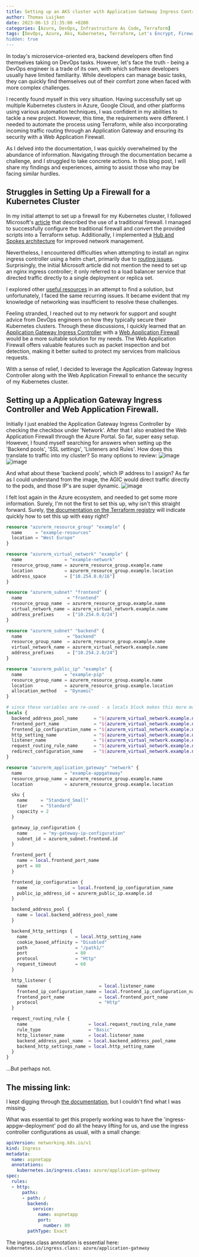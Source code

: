 ```yaml
---
title: Setting up an AKS cluster with Application Gateway Ingress Controller,Web Application Firewall and Let's Encrypt using Terraform.
author: Thomas Luijken
date: 2023-06-13 21:35:00 +0200
categories: [Azure, DevOps, Infrastructure As Code, Terraform]
tags: [DevOps, Azure, Aks, Kubernetes, Terraform, Let's Encrypt, Firewall]
hidden: true
---
```


In today's microservice-oriented era, backend developers often find themselves
taking on DevOps tasks. However, let's face the truth - being a DevOps engineer
is a trade of its own, with which software developers usually have limited
familiarity. While developers can manage basic tasks, they can quickly find
themselves out of their comfort zone when faced with more complex challenges.

I recently found myself in this very situation. Having successfully set up
multiple Kubernetes clusters in Azure, Google Cloud, and other platforms using
various automation techniques, I was confident in my abilities to tackle a new
project. However, this time, the requirements were different. I needed to
automate the process using Terraform, while also incorporating incoming traffic
routing through an Application Gateway and ensuring its security with a Web
Application Firewall.

As I delved into the documentation, I was quickly overwhelmed by the abundance
of information. Navigating through the documentation became a challenge, and I
struggled to take concrete actions. In this blog post, I will share my findings
and experiences, aiming to assist those who may be facing similar hurdles.

## Struggles in Setting Up a Firewall for a Kubernetes Cluster

In my initial attempt to set up a firewall for my Kubernetes cluster, I followed
Microsoft's
[article](https://learn.microsoft.com/en-us/azure/firewall/protect-azure-kubernetes-service)
that described the use of a traditional firewall. I managed to successfully
configure the traditional firewall and convert the provided scripts into a
Terraform setup. Additionally, I implemented a [Hub and Spokes
architecture](https://learn.microsoft.com/en-us/azure/architecture/reference-architectures/hybrid-networking/hub-spoke?tabs=cli)
for improved network management.

Nevertheless, I encountered difficulties when attempting to install an nginx
ingress controller using a helm chart, primarily due to [routing
issues](https://github.com/kubernetes/ingress-nginx/issues/7626#issuecomment-944053390).
Surprisingly, the initial Microsoft article did not mention the need to set up
an nginx ingress controller; it only referred to a load balancer service that
directed traffic directly to a single deployment or replica set.

I explored other [useful
resources](https://denniszielke.medium.com/fully-private-aks-clusters-without-any-public-ips-finally-7f5688411184)
in an attempt to find a solution, but unfortunately, I faced the same recurring
issues. It became evident that my knowledge of networking was insufficient to
resolve these challenges.

Feeling stranded, I reached out to my network for support and sought advice from
DevOps engineers on how they typically secure their Kubernetes clusters. Through
these discussions, I quickly learned that an [Application Gateway Ingress
Controller](https://learn.microsoft.com/en-us/azure/application-gateway/ingress-controller-overview)
with a [Web Application
Firewall](https://learn.microsoft.com/en-us/azure/web-application-firewall/ag/ag-overview)
would be a more suitable solution for my needs. The Web Application Firewall
offers valuable features such as packet inspection and bot detection, making it
better suited to protect my services from malicious requests.

With a sense of relief, I decided to leverage the Application Gateway Ingress
Controller along with the Web Application Firewall to enhance the security of my
Kubernetes cluster.

## Setting up a Application Gateway Ingress Controller and Web Application Firewall.

Initially I just enabled the Application Gateway Ingress Controller by checking
the checkbox under 'Network'. After that I also enabled the Web Application
Firewall through the Azure Portal. So far, super easy setup. However, I found
myself searching for answers when setting up the 'Backend pools', 'SSL
settings', 'Listeners and Rules'. How does this translate to traffic into my
cluster? So many options to review:
![image](../assets/img/agic_terraform/backend_setting.png)
![image](../assets/img/agic_terraform/routing.rules.png)

And what about these 'backend pools', which IP address to I assign? As far as I
could understand from the image, the AGIC would direct traffic directly to the
pods, and those IP's are super dynamic.
![image](../assets/img/agic_terraform/backend_pool.png)

I felt lost again in the Azure ecosystem, and needed to get some more
information. Surely, I'm not the first to set this up, why isn't this straight
forward. Surely, [the documentation on the Terraform
registry](https://registry.terraform.io/providers/hashicorp/azurerm/latest/docs/resources/application_gateway)
will indicate quickly how to set this up with easy right?
```terraform
resource "azurerm_resource_group" "example" {
  name     = "example-resources"
  location = "West Europe"
}

resource "azurerm_virtual_network" "example" {
  name                = "example-network"
  resource_group_name = azurerm_resource_group.example.name
  location            = azurerm_resource_group.example.location
  address_space       = ["10.254.0.0/16"]
}

resource "azurerm_subnet" "frontend" {
  name                 = "frontend"
  resource_group_name  = azurerm_resource_group.example.name
  virtual_network_name = azurerm_virtual_network.example.name
  address_prefixes     = ["10.254.0.0/24"]
}

resource "azurerm_subnet" "backend" {
  name                 = "backend"
  resource_group_name  = azurerm_resource_group.example.name
  virtual_network_name = azurerm_virtual_network.example.name
  address_prefixes     = ["10.254.2.0/24"]
}

resource "azurerm_public_ip" "example" {
  name                = "example-pip"
  resource_group_name = azurerm_resource_group.example.name
  location            = azurerm_resource_group.example.location
  allocation_method   = "Dynamic"
}

# since these variables are re-used - a locals block makes this more maintainable
locals {
  backend_address_pool_name      = "${azurerm_virtual_network.example.name}-beap"
  frontend_port_name             = "${azurerm_virtual_network.example.name}-feport"
  frontend_ip_configuration_name = "${azurerm_virtual_network.example.name}-feip"
  http_setting_name              = "${azurerm_virtual_network.example.name}-be-htst"
  listener_name                  = "${azurerm_virtual_network.example.name}-httplstn"
  request_routing_rule_name      = "${azurerm_virtual_network.example.name}-rqrt"
  redirect_configuration_name    = "${azurerm_virtual_network.example.name}-rdrcfg"
}

resource "azurerm_application_gateway" "network" {
  name                = "example-appgateway"
  resource_group_name = azurerm_resource_group.example.name
  location            = azurerm_resource_group.example.location

  sku {
    name     = "Standard_Small"
    tier     = "Standard"
    capacity = 2
  }

  gateway_ip_configuration {
    name      = "my-gateway-ip-configuration"
    subnet_id = azurerm_subnet.frontend.id
  }

  frontend_port {
    name = local.frontend_port_name
    port = 80
  }

  frontend_ip_configuration {
    name                 = local.frontend_ip_configuration_name
    public_ip_address_id = azurerm_public_ip.example.id
  }

  backend_address_pool {
    name = local.backend_address_pool_name
  }

  backend_http_settings {
    name                  = local.http_setting_name
    cookie_based_affinity = "Disabled"
    path                  = "/path1/"
    port                  = 80
    protocol              = "Http"
    request_timeout       = 60
  }

  http_listener {
    name                           = local.listener_name
    frontend_ip_configuration_name = local.frontend_ip_configuration_name
    frontend_port_name             = local.frontend_port_name
    protocol                       = "Http"
  }

  request_routing_rule {
    name                       = local.request_routing_rule_name
    rule_type                  = "Basic"
    http_listener_name         = local.listener_name
    backend_address_pool_name  = local.backend_address_pool_name
    backend_http_settings_name = local.http_setting_name
  }
}
```
...But perhaps not.

## The missing link:
I kept digging through [the
documentation](https://learn.microsoft.com/en-us/azure/application-gateway/tutorial-ingress-controller-add-on-new),
but I couldn't find what I was missing.

What was essential to get this properly working was to have the
'ingress-appgw-deployment' pod do all the heavy lifting for us, and use the
ingress controller configurations as usual, with a small change:
```yaml
apiVersion: networking.k8s.io/v1
kind: Ingress
metadata:
  name: aspnetapp
  annotations:
    kubernetes.io/ingress.class: azure/application-gateway
spec:
  rules:
  - http:
      paths:
      - path: /
        backend:
          service:
            name: aspnetapp
            port:
              number: 80
        pathType: Exact
```
The ingress.class annotation is essential here:
`    kubernetes.io/ingress.class: azure/application-gateway`




